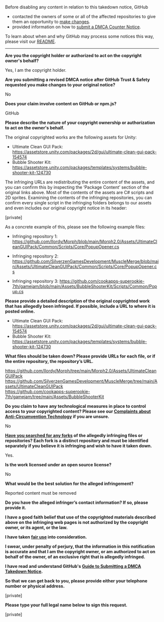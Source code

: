 Before disabling any content in relation to this takedown notice, GitHub
- contacted the owners of some or all of the affected repositories to give them an opportunity to [make changes](https://docs.github.com/en/github/site-policy/dmca-takedown-policy#a-how-does-this-actually-work).
- provided information on how to [submit a DMCA Counter Notice](https://docs.github.com/en/articles/guide-to-submitting-a-dmca-counter-notice).

To learn about when and why GitHub may process some notices this way, please visit our [README](https://github.com/github/dmca/blob/master/README.md#anatomy-of-a-takedown-notice).

---

**Are you the copyright holder or authorized to act on the copyright owner's behalf?**

Yes, I am the copyright holder.

**Are you submitting a revised DMCA notice after GitHub Trust & Safety requested you make changes to your original notice?**

No

**Does your claim involve content on GitHub or npm.js?**

GitHub

**Please describe the nature of your copyright ownership or authorization to act on the owner's behalf.**

The original copyrighted works are the following assets for Unity:

- Ultimate Clean GUI Pack: https://assetstore.unity.com/packages/2d/gui/ultimate-clean-gui-pack-154574  
- Bubble Shooter Kit: https://assetstore.unity.com/packages/templates/systems/bubble-shooter-kit-124730

The infringing URLs are redistributing the entire content of the assets, and you can confirm this by inspecting the ‘Package Content’ section of the original links above. Most of the contents of the assets are C# scripts and 2D sprites. Examining the contents of the infringing repositories, you can confirm every single script in the infringing folders belongs to our assets and even includes our original copyright notice in its header:

[private]

As a concrete example of this, please see the following example files:

- Infringing repository 1: https://github.com/Ilordy/Morph/blob/main/Morph2.0/Assets/UltimateCleanGUIPack/Common/Scripts/Core/PopupOpener.cs

- Infringing repository 2: https://github.com/SilverzenGamesDevelopment/MuscleMerge/blob/main/Assets/UltimateCleanGUIPack/Common/Scripts/Core/PopupOpener.cs

- Infringing repository 3: https://github.com/cookapps-superookie-7th/gamejam/blob/main/Assets/BubbleShooterKit/Scripts/Common/Popup.cs

**Please provide a detailed description of the original copyrighted work that has allegedly been infringed. If possible, include a URL to where it is posted online.**

- Ultimate Clean GUI Pack: https://assetstore.unity.com/packages/2d/gui/ultimate-clean-gui-pack-154574  
- Bubble Shooter Kit: https://assetstore.unity.com/packages/templates/systems/bubble-shooter-kit-124730

**What files should be taken down? Please provide URLs for each file, or if the entire repository, the repository’s URL.**

https://github.com/Ilordy/Morph/tree/main/Morph2.0/Assets/UltimateCleanGUIPack  
https://github.com/SilverzenGamesDevelopment/MuscleMerge/tree/main/Assets/UltimateCleanGUIPack  
https://github.com/cookapps-superookie-7th/gamejam/tree/main/Assets/BubbleShooterKit

**Do you claim to have any technological measures in place to control access to your copyrighted content? Please see our <a href="https://docs.github.com/articles/guide-to-submitting-a-dmca-takedown-notice#complaints-about-anti-circumvention-technology">Complaints about Anti-Circumvention Technology</a> if you are unsure.**

No

**<a href="https://docs.github.com/articles/dmca-takedown-policy#b-what-about-forks-or-whats-a-fork">Have you searched for any forks</a> of the allegedly infringing files or repositories? Each fork is a distinct repository and must be identified separately if you believe it is infringing and wish to have it taken down.**

Yes.

**Is the work licensed under an open source license?**

No

**What would be the best solution for the alleged infringement?**

Reported content must be removed

**Do you have the alleged infringer’s contact information? If so, please provide it.**

**I have a good faith belief that use of the copyrighted materials described above on the infringing web pages is not authorized by the copyright owner, or its agent, or the law.**

**I have taken <a href="https://www.lumendatabase.org/topics/22">fair use</a> into consideration.**

**I swear, under penalty of perjury, that the information in this notification is accurate and that I am the copyright owner, or am authorized to act on behalf of the owner, of an exclusive right that is allegedly infringed.**

**I have read and understand GitHub's <a href="https://docs.github.com/articles/guide-to-submitting-a-dmca-takedown-notice/">Guide to Submitting a DMCA Takedown Notice</a>.**

**So that we can get back to you, please provide either your telephone number or physical address.**

[private]

**Please type your full legal name below to sign this request.**

[private]
